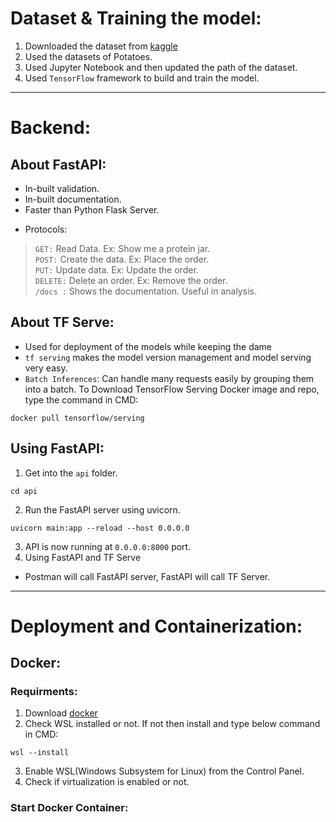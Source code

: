 # Dataset & Training the model:
1. Downloaded the dataset from [kaggle](https://www.kaggle.com/datasets/arjuntejaswi/plant-village)
2. Used the datasets of Potatoes.
3. Used Jupyter Notebook and then updated the path of the dataset.
4. Used `TensorFlow` framework to build and train the model.
<hr>

# Backend:
## About FastAPI:
- In-built validation.
- In-built documentation.
- Faster than Python Flask Server.
* Protocols:
> `GET:` Read Data. Ex: Show me a protein jar. <br>
> `POST:` Create the data. Ex: Place the order.<br>
> `PUT:` Update data. Ex: Update the order.<br>
> `DELETE:` Delete an order. Ex: Remove the order.<br>
> `/docs :` Shows the documentation. Useful in analysis. <be>

## About TF Serve:
- Used for deployment of the models while keeping the dame
- `tf serving` makes the model version management and model serving very easy.
- `Batch Inferences`: Can handle many requests easily by grouping them into a batch.
To Download TensorFlow Serving Docker image and repo, type the command in CMD:
```
docker pull tensorflow/serving
```

## Using FastAPI:
1. Get into the `api` folder.
```
cd api
```
2. Run the FastAPI server using uvicorn.
```
uvicorn main:app --reload --host 0.0.0.0
```
3. API is now running at `0.0.0.0:8000` port.
4. Using FastAPI and TF Serve
- Postman will call FastAPI server, FastAPI will call TF Server.
<hr>

# Deployment and Containerization:
## Docker:
### Requirments:
1. Download [docker](https://docs.docker.com/engine/install/)
2. Check WSL installed or not. If not then install and type below command in CMD:
```
wsl --install
```
3. Enable WSL(Windows Subsystem for Linux) from the Control Panel.
4. Check if virtualization is enabled or not.
### Start Docker Container:
```

```
